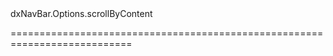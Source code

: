<!--id-->dxNavBar.Options.scrollByContent<!--/id-->
<!--merge--><!--/merge-->
===========================================================================
